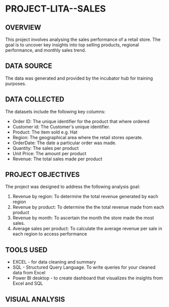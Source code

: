 # PROJECT-LITA--SALES

## OVERVIEW 
This project involves analysing the sales performance of a retail store. The goal is to uncover key insights into top selling products, regional performance, and monthly sales trend.

## DATA SOURCE 
The data was generated and provided by the incubator hub for training purposes. 

## DATA COLLECTED
The datasets include the following key columns:
* Order ID: The unique identifier for the product that where ordered
* Customer id: The Customer's unique identifier.
* Product: The item sold e.g. Hat
* Region: The geographical area where the retail stores operate.
* OrderDate: The date a particular order was made.
* Quantity: The sales per product
* Unit Price: The amount per product
* Revenue: The total sales made per product

## PROJECT OBJECTIVES 
The project was designed to address the following analysis goal:
1. Revenue by region: To determine the total revenue generated by each region
2. Revenue by product: To determine the the total revenue made from each product
3. Revenue by month: To ascertain the month the store made the most sales.
4. Average sales per product: To calculate the average revenue per sale in each region to access performance

## TOOLS USED 
+ EXCEL - for data cleaning and summary
+ SQL - Structured Query Language. To write queries for your cleaned data from Excel
+ Power BI desktop - to create dashboard that visualizes the insights from Excel and SQL

## VISUAL ANALYSIS 

